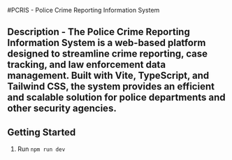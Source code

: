 #PCRIS - Police Crime Reporting Information System
## Description - The Police Crime Reporting Information System is a web-based platform designed to streamline crime reporting, case tracking, and law enforcement data management. Built with Vite, TypeScript, and Tailwind CSS, the system provides an efficient and scalable solution for police departments and other security agencies.


## Getting Started

1. Run `npm run dev`
